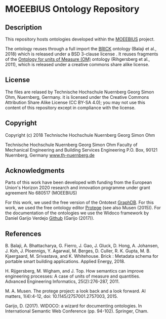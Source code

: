 # MOEEBIUS Ontology Repository

## Description

This repository hosts ontologies developed within the [MOEEBIUS](http://www.moeebius.eu) project.

The ontology reuses through a full import the [BRICK](www.brickschema.org) ontology (Balaji et al., 2018) which is released under a BSD 3-clause license . It reuses fragments of the [Ontology for units of Measure (OM)](http://www.ontology-of-units-of-measure.org/resource/om-2/) ontology (Rihgersberg et al., 2011), which is released under a creative commons share alike license.

## License

The files are relased by Technische Hochschule Nuernberg Georg Simon Ohm, Nuernberg, Germany. it is licensed under the Creative Commons Attribution Share Alike License (CC BY-SA 4.0); you may not use this content of this repository except in compliance with the license.

## Copyright

Copyright (c) 2018 Technische Hochschule Nuernberg Georg Simon Ohm

Technische Hochschule Nuernberg Georg Simon Ohm
Faculty of Mechanical Engineering and Building Services Engineering
P.O. Box, 90121 Nuernberg, Germany
www.th-nuernberg.de


## Acknowledgments

Parts of this work have been developed with funding from the European Union's Horizon 2020 
research and innovation programme under grant agreement No 680517 (MOEEBIUS)

For this work, we used the free version of the Ontotext [GraphDB](https://ontotext.com/products/graphdb/).
For this work, we used the free ontology editor [Protege](https://protege.stanford.edu/) (see also Musen (2015)).
For the documentation of the ontologies we use the Widoco framework by Daniel Garijo Verdejo [Github](https://zenodo.org/badge/latestdoi/11427075) (Garijo (2017)).

## References


B. Balaji, A. Bhattacharya, G. Fierro, J. Gao, J. Gluck, D. Hong, A. Johansen, J. Koh, J. Ploennigs, Y. Agarwal, M. Berges, D. Culler, R. K. Gupta, M. B. Kjaergaard, M. Srivastava, and K. Whitehouse. Brick : Metadata schema for portable smart building applications. Applied Energy, 2018.

H. Rijgersberg, M. Wigham, and J. Top. How semantics can improve engineering processes: A case of units of measure and quantities. Advanced Engineering Informatics, 25(2):276-287, 2011.

M. A. Musen. The protege project: a look back and a look forward. AI matters, 1(4):4-12, doi: 10.1145/2757001.2757003, 2015.

Garijo, D. (2017). WIDOCO: a wizard for documenting ontologies. In International Semantic Web Conference (pp. 94-102). Springer, Cham.
